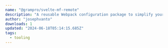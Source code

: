 ```yaml
---
name: "@grampro/svelte-mf-remote"
description: "A reusable Webpack configuration package to simplify your project setup. This package allows you to easily configure Webpack with dynamic settings for `publicPath`, `ModuleFederationPlugin` properties, and more."
author: "josephvanto"
downloads: 1
updated: "2024-06-18T05:14:15.685Z"
tags: 
  - tooling
---
```

